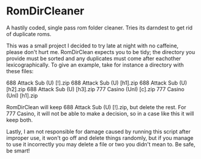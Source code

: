 # RomDirCleaner
A hastily coded, single pass rom folder cleaner. Tries its darndest to get rid of duplicate roms.

This was a small project I decided to try late at night with no caffeine, please don't hurt me.
RomDirClean expects you to be tidy; the directory you provide must be sorted and any duplicates must come after eachother lexicographically.
To give an example, take for instance a directory with these files:

  688 Attack Sub (U) [!].zip
  688 Attack Sub (U) [h1].zip
  688 Attack Sub (U) [h2].zip
  688 Attack Sub (U) [h3].zip
  777 Casino (Unl) [c].zip
  777 Casino (Unl) [h1].zip

RomDirClean will keep 688 Attack Sub (U) [!].zip, but delete the rest. For 777 Casino, it will not be able to make a decision,
so in a case like this it will keep both.

Lastly, I am not responsible for damage caused by running this script after improper use, it won't go off and delete things randomly,
but if you manage to use it incorrectly you may delete a file or two you didn't mean to. Be safe, be smart!
